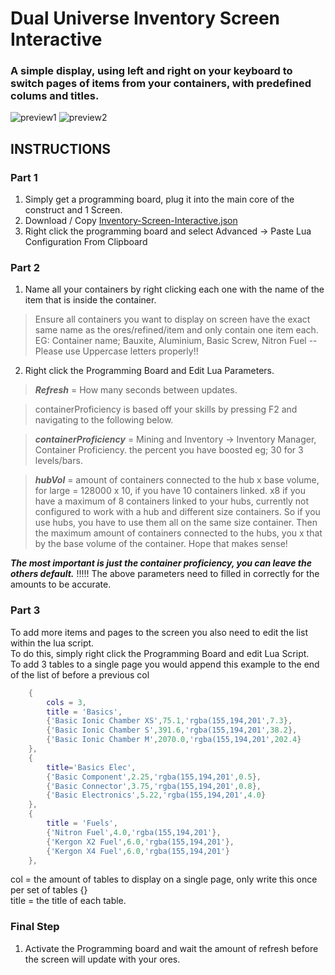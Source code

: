 # Dual Universe Inventory Screen Interactive
### A simple display, using left and right on your keyboard to switch pages of items from your containers, with predefined colums and titles.
![preview1](https://raw.githubusercontent.com/TwinFuture/Dual-Universe--Inventory-Screen-Interactive/main/images/2020-11-11%20(3).png) ![preview2](https://raw.githubusercontent.com/TwinFuture/Dual-Universe--Inventory-Screen-Interactive/main/images/2020-11-11%20(2).png)

## INSTRUCTIONS

### Part 1
1) Simply get a programming board, plug it into the main core of the construct and 1 Screen.
2) Download / Copy [Inventory-Screen-Interactive.json](https://raw.githubusercontent.com/TwinFuture/Dual-Universe--Inventory-Screen-Interactive/main/Inventory-Screen-Interactive.json)
3) Right click the programming board and select Advanced -> Paste Lua Configuration From Clipboard

### Part 2
1) Name all your containers by right clicking each one with the name of the item that is inside the container.
> Ensure all containers you want to display on screen have the exact same name as the ores/refined/item and only contain one item each.
EG: Container name; Bauxite, Aluminium, Basic Screw, Nitron Fuel -- Please use Uppercase letters properly!!
2) Right click the Programming Board and Edit Lua Parameters.
  > ***Refresh*** = How many seconds between updates.
  
  > containerProficiency is based off your skills by pressing F2 and navigating to the following below.
  
  > ***containerProficiency*** = Mining and Inventory -> Inventory Manager, Container Proficiency. the percent you have boosted eg; 30 for 3 levels/bars.
  
  > ***hubVol*** = amount of containers connected to the hub x base volume, for large = 128000 x 10, if you have 10 containers linked.
x8 if you have a maximum of 8 containers linked to your hubs, currently not configured to work with a hub and different size containers. So if you use hubs, you have to use them all on the same size container. Then the maximum amount of containers connected to the hubs, you x that by the base volume of the container. Hope that makes sense!

***The most important is just the container proficiency, you can leave the others default.***
!!!!! The above parameters need to filled in correctly for the amounts to be accurate.

### Part 3

To add more items and pages to the screen you also need to edit the list within the lua script.  
To do this, simply right click the Programming Board and edit Lua Script.  
To add 3 tables to a single page you would append this example to the end of the list of before a previous col
```lua
    {
        cols = 3,
        title = 'Basics',
        {'Basic Ionic Chamber XS',75.1,'rgba(155,194,201',7.3},
        {'Basic Ionic Chamber S',391.6,'rgba(155,194,201',38.2},
        {'Basic Ionic Chamber M',2070.0,'rgba(155,194,201',202.4}
    },
    {
        title='Basics Elec',
        {'Basic Component',2.25,'rgba(155,194,201',0.5},
        {'Basic Connector',3.75,'rgba(155,194,201',0.8},
        {'Basic Electronics',5.22,'rgba(155,194,201',4.0}
    },
    {
        title = 'Fuels',
        {'Nitron Fuel',4.0,'rgba(155,194,201'},
        {'Kergon X2 Fuel',6.0,'rgba(155,194,201'},
        {'Kergon X4 Fuel',6.0,'rgba(155,194,201'}
    },
```
col = the amount of tables to display on a single page, only write this once per set of tables {}  
title = the title of each table. 

### Final Step
1) Activate the Programming board and wait the amount of refresh before the screen will update with your ores.
